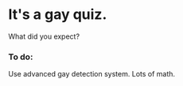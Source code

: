 # It's a gay quiz. 
What did you expect?

### To do:
Use advanced gay detection system. Lots of math.